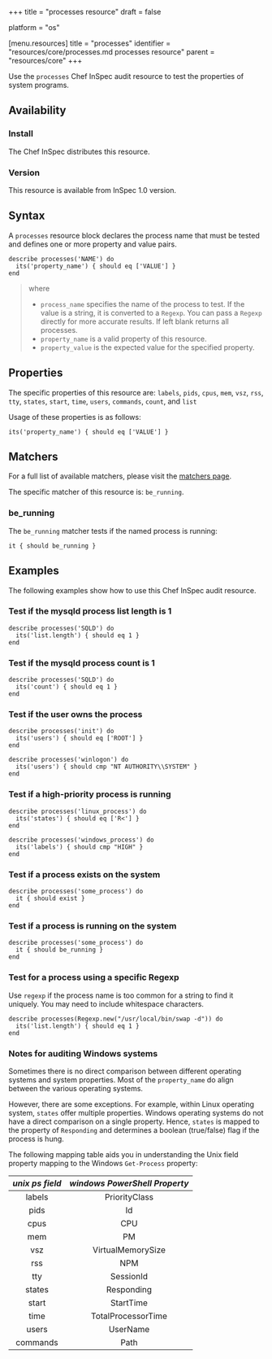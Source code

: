 +++
title = "processes resource"
draft = false

platform = "os"

[menu.resources]
    title = "processes"
    identifier = "resources/core/processes.md processes resource"
    parent = "resources/core"
+++

Use the `processes` Chef InSpec audit resource to test the properties of system programs.

## Availability

### Install

The Chef InSpec distributes this resource.

### Version

This resource is available from InSpec 1.0 version.

## Syntax

A `processes` resource block declares the process name that must be tested and defines one or more property and value pairs.

    describe processes('NAME') do
      its('property_name') { should eq ['VALUE'] }
    end

> where
>
> - `process_name` specifies the name of the process to test. If the value is a string, it is converted to a `Regexp`. You can pass a `Regexp` directly for more accurate results. If left blank returns all processes.
> - `property_name` is a valid property of this resource.
> - `property_value` is the expected value for the specified property.

## Properties

The specific properties of this resource are: `labels`, `pids`, `cpus`, `mem`, `vsz`, `rss`, `tty`, `states`, `start`, `time`, `users`, `commands`, `count`, and `list`

Usage of these properties is as follows:

    its('property_name') { should eq ['VALUE'] }

## Matchers

For a full list of available matchers, please visit the [matchers page](/reference/matchers/).

The specific matcher of this resource is: `be_running`.

### be_running

The `be_running` matcher tests if the named process is running:

    it { should be_running }

## Examples

The following examples show how to use this Chef InSpec audit resource.

### Test if the mysqld process list length is 1

    describe processes('SQLD') do
      its('list.length') { should eq 1 }
    end

### Test if the mysqld process count is 1

    describe processes('SQLD') do
      its('count') { should eq 1 }
    end

### Test if the user owns the process

    describe processes('init') do
      its('users') { should eq ['ROOT'] }
    end

    describe processes('winlogon') do
      its('users') { should cmp "NT AUTHORITY\\SYSTEM" }
    end

### Test if a high-priority process is running

    describe processes('linux_process') do
      its('states') { should eq ['R<'] }
    end

    describe processes('windows_process') do
      its('labels') { should cmp "HIGH" }
    end

### Test if a process exists on the system

    describe processes('some_process') do
      it { should exist }
    end

### Test if a process is running on the system

    describe processes('some_process') do
      it { should be_running }
    end

### Test for a process using a specific Regexp

Use `regexp` if the process name is too common for a string to find it uniquely. You may need to include whitespace characters.

    describe processes(Regexp.new("/usr/local/bin/swap -d")) do
      its('list.length') { should eq 1 }
    end

### Notes for auditing Windows systems

Sometimes there is no direct comparison between different operating systems and system properties. Most of the `property_name` do align between the various operating systems.

However, there are some exceptions. For example, within Linux operating system, `states` offer multiple properties. Windows operating systems do not have a direct comparison on a single property. Hence, `states` is mapped to the property of `Responding` and determines a boolean (true/false) flag if the process is hung.

The following mapping table aids you in understanding the Unix field property mapping to the Windows `Get-Process` property:

| _unix ps field_ | _windows PowerShell Property_ |
| :-------------: | :---------------------------: |
|     labels      |         PriorityClass         |
|      pids       |              Id               |
|      cpus       |              CPU              |
|       mem       |              PM               |
|       vsz       |       VirtualMemorySize       |
|       rss       |              NPM              |
|       tty       |           SessionId           |
|     states      |          Responding           |
|      start      |           StartTime           |
|      time       |      TotalProcessorTime       |
|      users      |           UserName            |
|    commands     |             Path              |
